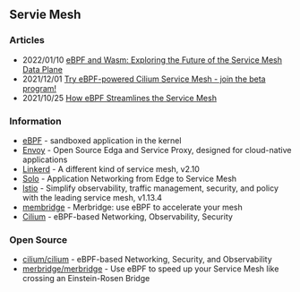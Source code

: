 ## Servie Mesh



### Articles
- 2022/01/10 [eBPF and Wasm: Exploring the Future of the Service Mesh Data Plane](https://www.infoq.com/news/2022/01/ebpf-wasm-service-mesh/)
- 2021/12/01 [Try eBPF-powered Cilium Service Mesh - join the beta program!](https://cilium.io/blog/2021/12/01/cilium-service-mesh-beta)
- 2021/10/25 [How eBPF Streamlines the Service Mesh](https://thenewstack.io/how-ebpf-streamlines-the-service-mesh/)



### Information
- [eBPF](https://ebpf.io/) - sandboxed application in the kernel
- [Envoy](https://www.envoyproxy.io/) - Open Source Edga and Service Proxy, designed for cloud-native applications
- [Linkerd](https://linkerd.io/) - A different kind of service mesh, v2.10
- [Solo](https://www.solo.io/) - Application Networking from Edge to Service Mesh
- [lstio](https://istio.io/latest/) - Simplify observability, traffic management, security, and policy with the leading service mesh, v1.13.4
- [membridge](https://merbridge.io/) - Merbridge: use eBPF to accelerate your mesh
- [Cilium](https://cilium.io/) - eBPF-based Networking, Observability, Security



### Open Source
- [cilium/cilium](https://github.com/cilium/cilium) - eBPF-based Networking, Security, and Observability
- [merbridge/merbridge](https://github.com/merbridge/merbridge) - Use eBPF to speed up your Service Mesh like crossing an Einstein-Rosen Bridge



